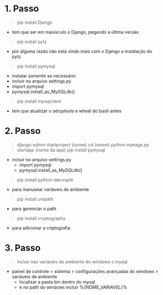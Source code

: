 # 1. Passo
> pip install Django
  - tem que ser em maiúsculo o Django, pegando a última versão

> pip install pytz
  - por alguma razão não está vindo mais com o Django a instalação do pytz

> pip install pymysql
  - instalar somente se necessário
  - incluir no arquivo settings.py
  - import pymysql
  - pymysql.install_as_MySQLdb()

> pip install mysqlclient    
  - tem que atualizar o setuptools e wheel do bash antes

# 2. Passo
> django-admin startproject {nome}
> cd {nome}
> python manage.py startapp {nome da app}
> pip install pymysql
  - incluir no arquivo settings.py
    - import pymysql
    - pymysql.install_as_MySQLdb()
> pip install python-decouple
  - para manusear variáveis de ambiente
> pip install unipath 
  - para gerenciar o path
> pip install cryptography
  - para adicionar a criptografia

# 3. Passo
> Incluir nas variáveis de ambiente do windows o mysql
  - painel de controle > sistema > configurações avançadas do windows > variáveis de ambiente
    - localizar a pasta bin dentro do mysql
    - e no path do windows incluir %{NOME_VARIAVEL}%
